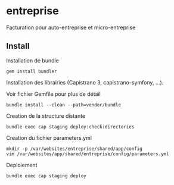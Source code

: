entreprise
==========

Facturation pour auto-entreprise et micro-entreprise 

## Install

Installation de bundle

	gem install bundler
	
	
Installation des librairies (Capistrano 3, capistrano-symfony, ...). 

Voir fichier Gemfile pour plus de détail

	bundle install --clean --path=vendor/bundle
	
Creation de la structure distante

	bundle exec cap staging deploy:check:directories
	
Creation du fichier parameters.yml

	mkdir -p /var/websites/entreprise/shared/app/config
	vim /var/websites/app/shared/entreprise/config/parameters.yml
	
Deploiement

	bundle exec cap staging deploy

